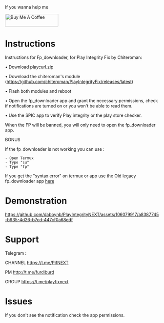 If you wanna help me

<a href="https://www.buymeacoffee.com/daboynb" target="_blank"><img src="https://cdn.buymeacoffee.com/buttons/default-orange.png" alt="Buy Me A Coffee" height="41" width="174"></a>

# Instructions

Instructions for Fp_downloader, for Play Integrity Fix by Chiteroman:

• Download playcurl.zip

• Download the chiteroman's module (https://github.com/chiteroman/PlayIntegrityFix/releases/latest)

• Flash both modules and reboot

• Open the fp_downloader app and grant the necessary permissions, check if notifications are turned on or you won't be able to read them.

• Use the SPIC app to verify Play integrity or the play store checker.

When the FP will be banned, you will only need to open the fp_downloader app.

BONUS

If the fp_downloader is not working you can use :

    - Open Termux
    - Type "su"
    - Type "fp"

If you get the "syntax error" on termux or app use the Old legacy fp_downloader app [here](https://github.com/daboynb/PlayIntegrityNEXT/blob/main/Fp_Downloader.apk%20to%20use%20with%20play%20integrity%20by%20chiteroman/Fp_Downloader_legacy.apk)

# Demonstration

https://github.com/daboynb/PlayIntegrityNEXT/assets/106079917/a8387745-b935-4d26-b7cd-447cf0a68edf

# Support
Telegram :

CHANNEL https://t.me/PifNEXT

PM http://t.me/furdiburd 

GROUP https://t.me/playfixnext

# Issues

If you don't see the notification check the app permissions.
